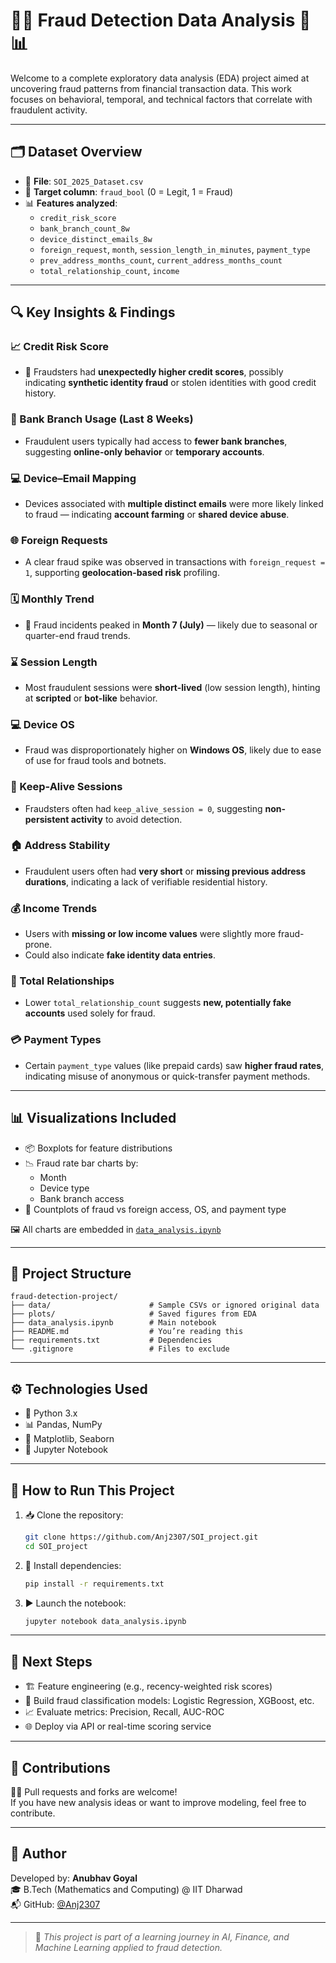 
# 🕵️‍♂️ Fraud Detection Data Analysis 🧠📊

Welcome to a complete exploratory data analysis (EDA) project aimed at uncovering fraud patterns from financial transaction data. This work focuses on behavioral, temporal, and technical factors that correlate with fraudulent activity.

---

## 🗂️ Dataset Overview

- 📁 **File**: `SOI_2025_Dataset.csv`
- 🎯 **Target column**: `fraud_bool` (0 = Legit, 1 = Fraud)
- 📊 **Features analyzed**:
  - `credit_risk_score`
  - `bank_branch_count_8w`
  - `device_distinct_emails_8w`
  - `foreign_request`, `month`, `session_length_in_minutes`, `payment_type`
  - `prev_address_months_count`, `current_address_months_count`
  - `total_relationship_count`, `income`

---

## 🔍 Key Insights & Findings

### 📈 Credit Risk Score
- 🚩 Fraudsters had **unexpectedly higher credit scores**, possibly indicating **synthetic identity fraud** or stolen identities with good credit history.

### 🏦 Bank Branch Usage (Last 8 Weeks)
- Fraudulent users typically had access to **fewer bank branches**, suggesting **online-only behavior** or **temporary accounts**.

### 💻 Device–Email Mapping
- Devices associated with **multiple distinct emails** were more likely linked to fraud — indicating **account farming** or **shared device abuse**.

### 🌐 Foreign Requests
- A clear fraud spike was observed in transactions with `foreign_request = 1`, supporting **geolocation-based risk** profiling.

### 🗓️ Monthly Trend
- 📆 Fraud incidents peaked in **Month 7 (July)** — likely due to seasonal or quarter-end fraud trends.

### ⌛ Session Length
- Most fraudulent sessions were **short-lived** (low session length), hinting at **scripted** or **bot-like** behavior.

### 💻 Device OS
- Fraud was disproportionately higher on **Windows OS**, likely due to ease of use for fraud tools and botnets.

### 🔌 Keep-Alive Sessions
- Fraudsters often had `keep_alive_session = 0`, suggesting **non-persistent activity** to avoid detection.

### 🏠 Address Stability
- Fraudulent users often had **very short** or **missing previous address durations**, indicating a lack of verifiable residential history.

### 💰 Income Trends
- Users with **missing or low income values** were slightly more fraud-prone.
- Could also indicate **fake identity data entries**.

### 🧾 Total Relationships
- Lower `total_relationship_count` suggests **new, potentially fake accounts** used solely for fraud.

### 💳 Payment Types
- Certain `payment_type` values (like prepaid cards) saw **higher fraud rates**, indicating misuse of anonymous or quick-transfer payment methods.

---

## 📊 Visualizations Included

- 📦 Boxplots for feature distributions
- 📉 Fraud rate bar charts by:
  - Month
  - Device type
  - Bank branch access
- 📍 Countplots of fraud vs foreign access, OS, and payment type

🖼️ All charts are embedded in [`data_analysis.ipynb`](./data_analysis.ipynb)

---

## 📁 Project Structure

```
fraud-detection-project/
├── data/                      # Sample CSVs or ignored original data
├── plots/                     # Saved figures from EDA
├── data_analysis.ipynb        # Main notebook
├── README.md                  # You’re reading this
├── requirements.txt           # Dependencies
└── .gitignore                 # Files to exclude
```

---

## ⚙️ Technologies Used

- 🐍 Python 3.x
- 📊 Pandas, NumPy
- 🎨 Matplotlib, Seaborn
- 🧠 Jupyter Notebook

---

## 🚀 How to Run This Project

1. 📥 Clone the repository:
   ```bash
   git clone https://github.com/Anj2307/SOI_project.git
   cd SOI_project
   ```

2. 🔧 Install dependencies:
   ```bash
   pip install -r requirements.txt
   ```

3. ▶️ Launch the notebook:
   ```bash
   jupyter notebook data_analysis.ipynb
   ```

---

## 📌 Next Steps

- 🏗️ Feature engineering (e.g., recency-weighted risk scores)
- 🤖 Build fraud classification models: Logistic Regression, XGBoost, etc.
- 📈 Evaluate metrics: Precision, Recall, AUC-ROC
- 🌐 Deploy via API or real-time scoring service

---

## 🤝 Contributions

🧑‍💻 Pull requests and forks are welcome!  
If you have new analysis ideas or want to improve modeling, feel free to contribute.

---

## 👤 Author

Developed by: **Anubhav Goyal**  
🎓 B.Tech (Mathematics and Computing) @ IIT Dharwad  
📬 GitHub: [@Anj2307](https://github.com/Anj2307)

---

> 📎 *This project is part of a learning journey in AI, Finance, and Machine Learning applied to fraud detection.*
